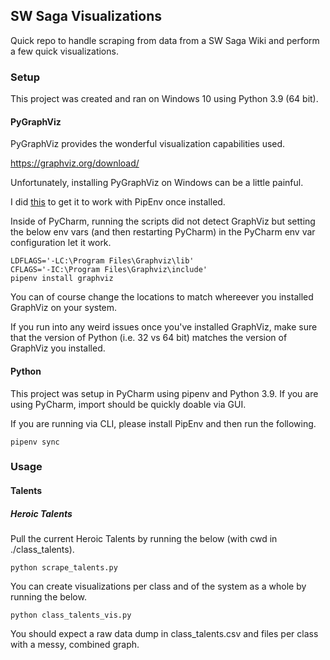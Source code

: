 ## SW Saga Visualizations

Quick repo to handle scraping from data from a SW Saga Wiki and perform a few quick visualizations.

### Setup

This project was created and ran on Windows 10 using Python 3.9 (64 bit).

#### PyGraphViz

PyGraphViz provides the wonderful visualization capabilities used.

https://graphviz.org/download/

Unfortunately, installing PyGraphViz on Windows can be a little painful.

I did [this](https://github.com/pypa/pipenv/issues/3119) to get it to work with PipEnv once installed.

Inside of PyCharm, running the scripts did not detect GraphViz but setting the below env vars (and then restarting
PyCharm) in the PyCharm env var configuration let it work.

```shell
LDFLAGS='-LC:\Program Files\Graphviz\lib' 
CFLAGS='-IC:\Program Files\Graphviz\include' 
pipenv install graphviz
```

You can of course change the locations to match whereever you installed GraphViz on your system.

If you run into any weird issues once you've installed GraphViz, make sure that the version of Python (i.e. 32 vs 64
bit) matches the version of GraphViz you installed.

#### Python

This project was setup in PyCharm using pipenv and Python 3.9. If you are using PyCharm, import should be quickly doable
via GUI.

If you are running via CLI, please install PipEnv and then run the following.

```shell
pipenv sync
```

### Usage

#### Talents

##### Heroic Talents

Pull the current Heroic Talents by running the below (with cwd in ./class_talents).

```shell
python scrape_talents.py
```

You can create visualizations per class and of the system as a whole by running the below.

```shell
python class_talents_vis.py
```

You should expect a raw data dump in class_talents.csv and files per class with a messy, combined graph.